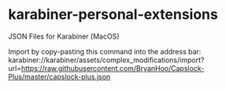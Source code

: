 # karabiner-personal-extensions
JSON Files for Karabiner (MacOS)


Import by copy-pasting this command into the address bar:
karabiner://karabiner/assets/complex_modifications/import?url=https://raw.githubusercontent.com/BryanHoo/Capslock-Plus/master/capslock-plus.json
